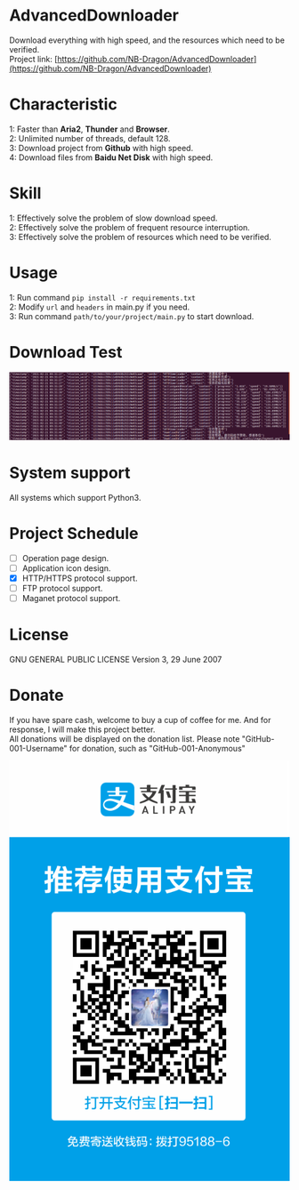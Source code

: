 # AdvancedDownloader
Download everything with high speed, and the resources which need to be verified.<br>
Project link: [https://github.com/NB-Dragon/AdvancedDownloader](https://github.com/NB-Dragon/AdvancedDownloader)

# Characteristic
1: Faster than **Aria2**, **Thunder** and **Browser**.<br>
2: Unlimited number of threads, default 128.<br>
3: Download project from **Github** with high speed.<br>
4: Download files from **Baidu Net Disk** with high speed.

# Skill
1: Effectively solve the problem of slow download speed.<br>
2: Effectively solve the problem of frequent resource interruption.<br>
3: Effectively solve the problem of resources which need to be verified.

# Usage
1: Run command `pip install -r requirements.txt`<br>
2: Modify `url` and `headers` in main.py if you need.<br>
3: Run command `path/to/your/project/main.py` to start download.

# Download Test
<p align=center><img alt="下载速度测试" src="static/image/SpeedListener.png"></p>

# System support
All systems which support Python3.

# Project Schedule
- [ ] Operation page design.
- [ ] Application icon design.
- [x] HTTP/HTTPS protocol support.
- [ ] FTP protocol support.
- [ ] Maganet protocol support.

# License
GNU GENERAL PUBLIC LICENSE Version 3, 29 June 2007

# Donate
If you have spare cash, welcome to buy a cup of coffee for me. And for response, I will make this project better.<br>
All donations will be displayed on the donation list. Please note "GitHub-001-Username" for donation, such as "GitHub-001-Anonymous"<br>
<p align=center><img alt="支付宝付款码" src="image/ALiPay.png"></p>
